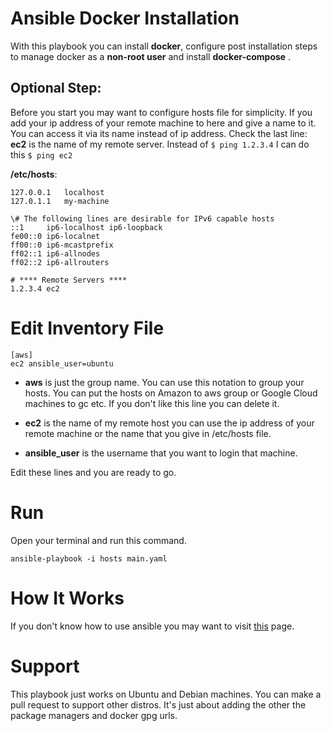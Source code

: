 
# Ansible Docker Installation 

With this playbook you can install **docker**, configure post installation steps to manage docker as a **non-root user** and  install **docker-compose** .



## Optional Step:

Before you start you may want to configure hosts file for simplicity.
If you add your ip address of your remote machine to here and give a name to it. You can access it via its name instead of ip address. Check the last line:
**ec2** is the name of my remote server. Instead of `$ ping 1.2.3.4` I can do this `$ ping ec2`


**/etc/hosts**:

    127.0.0.1	localhost
    127.0.1.1	my-machine
    
    \# The following lines are desirable for IPv6 capable hosts
    ::1     ip6-localhost ip6-loopback
    fe00::0 ip6-localnet
    ff00::0 ip6-mcastprefix
    ff02::1 ip6-allnodes
    ff02::2 ip6-allrouters
    
    # **** Remote Servers ****
    1.2.3.4	ec2
    
# Edit Inventory File

    [aws]
    ec2 ansible_user=ubuntu

 - **aws** is just the group name. You can use this notation to group your hosts. You can put the hosts on Amazon to aws group or Google Cloud machines to
   gc etc. If you don't like this line you can delete it.
 - **ec2** is the name of my remote host you can use the ip address of your remote machine or the name that you give  in /etc/hosts file.
   
 - **ansible_user** is the username that you want to login that machine.

Edit these lines and you are ready to go.

# Run
Open your terminal and run this command.

    ansible-playbook -i hosts main.yaml

# How It Works
If you don't know how to use ansible you may want to visit [this](https://www.ansible.com/resources/get-started) page.

# Support
This playbook just works on Ubuntu and Debian machines. You can make a pull request to support other distros. It's just about adding the other the package managers and docker gpg urls. 